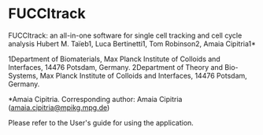 # FUCCItrack
FUCCItrack: an all-in-one software for single cell tracking and cell cycle analysis
Hubert M. Taïeb1, Luca Bertinetti1, Tom Robinson2, Amaia Cipitria1*

1Department of Biomaterials, Max Planck Institute of Colloids and Interfaces, 14476 Potsdam, Germany.
2Department of Theory and Bio-Systems, Max Planck Institute of Colloids and Interfaces, 14476 Potsdam, Germany.

*Amaia Cipitria. 
Corresponding author: Amaia Cipitria (amaia.cipitria@mpikg.mpg.de)

Please refer to the User's guide for using the application.
